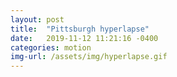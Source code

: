 ```yaml
---
layout: post
title:  "Pittsburgh hyperlapse"
date:   2019-11-12 11:21:16 -0400
categories: motion
img-url: /assets/img/hyperlapse.gif
---
```

